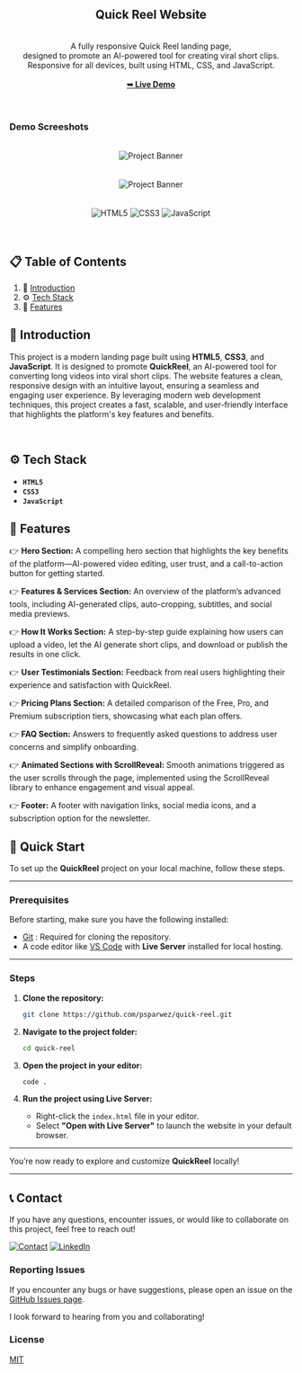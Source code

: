 

<div align="center"> <h2 align="center">Quick Reel Website</h2> <br />
A fully responsive Quick Reel landing page, <br />designed to promote an AI-powered tool for creating viral short clips. <br />Responsive for all devices, built using HTML, CSS, and JavaScript.

<br />
<br />
<a href="https://psparwez.github.io/quick-reel/"><strong>➥ Live Demo</strong></a>

</div>

<br />
<br />

### Demo Screeshots

<div align="center">
  <br />
      <img src="https://github.com/user-attachments/assets/f2519d29-bac0-4470-992d-6af8f92a419e" , alt="Project Banner">
      <br />
      <br />
      <br />
      <img src="https://github.com/user-attachments/assets/589c1650-e524-4bbe-b291-a38fe2356342" , alt="Project Banner">
  <br />
  <br />
  <br />

  <div>
    <img src="https://img.shields.io/badge/-HTML5-black?style=for-the-badge&logoColor=white&logo=html5&color=E34F26" alt="HTML5" />
    <img src="https://img.shields.io/badge/-CSS3-black?style=for-the-badge&logoColor=white&logo=css3&color=1572B6" alt="CSS3" />
    <img src="https://img.shields.io/badge/-JavaScript-black?style=for-the-badge&logoColor=white&logo=javascript&color=F7DF1E" alt="JavaScript" />
</div>

<br />
<br />
</div>

## 📋 <a name="table">Table of Contents</a>

1. 🤖 [Introduction](#introduction)
2. ⚙️ [Tech Stack](#tech-stack)
3. 🔋 [Features](#features)


## <a name="introduction">🤖 Introduction</a>


This project is a modern landing page built using **HTML5**, **CSS3**, and **JavaScript**. It is designed to promote **QuickReel**, an AI-powered tool for converting long videos into viral short clips. The website features a clean, responsive design with an intuitive layout, ensuring a seamless and engaging user experience. By leveraging modern web development techniques, this project creates a fast, scalable, and user-friendly interface that highlights the platform's key features and benefits.



<br/>

## <a name="tech-stack">⚙️ Tech Stack</a>

- **`HTML5`**
- **`CSS3`**
- **`JavaScript`**


## <a name="features">🔋 Features</a>

👉 **Hero Section:**
A compelling hero section that highlights the key benefits of the platform—AI-powered video editing, user trust, and a call-to-action button for getting started.

👉 **Features & Services Section:**
An overview of the platform’s advanced tools, including AI-generated clips, auto-cropping, subtitles, and social media previews.

👉 **How It Works Section:**
A step-by-step guide explaining how users can upload a video, let the AI generate short clips, and download or publish the results in one click.

👉 **User Testimonials Section:**
Feedback from real users highlighting their experience and satisfaction with QuickReel.

👉 **Pricing Plans Section:**
A detailed comparison of the Free, Pro, and Premium subscription tiers, showcasing what each plan offers.

👉 **FAQ Section:**
Answers to frequently asked questions to address user concerns and simplify onboarding.

👉 **Animated Sections with ScrollReveal:** Smooth animations triggered as the user scrolls through the page, implemented using the ScrollReveal library to enhance engagement and visual appeal.



👉 **Footer:**
A footer with navigation links, social media icons, and a subscription option for the newsletter.

## 🤸 Quick Start

To set up the **QuickReel** project on your local machine, follow these steps.

---

### Prerequisites

Before starting, make sure you have the following installed:

- [Git](https://git-scm.com/) : Required for cloning the repository.
- A code editor like [VS Code](https://code.visualstudio.com/) with **Live Server** installed for local hosting.

---

### Steps

1. **Clone the repository:**

    ```bash
    git clone https://github.com/psparwez/quick-reel.git
    ```

2. **Navigate to the project folder:**

    ```bash
    cd quick-reel
    ```

3. **Open the project in your editor:**

    ```bash
    code .
    ```

4. **Run the project using Live Server:**

   - Right-click the `index.html` file in your editor.
   - Select **"Open with Live Server"** to launch the website in your default browser.

---

You’re now ready to explore and customize **QuickReel** locally!

---

## 📞 Contact

If you have any questions, encounter issues, or would like to collaborate on this project, feel free to reach out!


[![Contact](https://img.shields.io/badge/Contact-175fd4?style=for-the-badge&logo=gmail&logoColor=white)](https://github.com/psparwez/psparwez/)
[![LinkedIn](https://img.shields.io/badge/LinkedIn-0077b5?style=for-the-badge&logo=linkedin&logoColor=white)](https://www.linkedin.com/)


### Reporting Issues

If you encounter any bugs or have suggestions, please open an issue on the [GitHub Issues page](https://github.com/psparwez/quick-reel/issues).

I look forward to hearing from you and collaborating!
<br />

### License

[MIT](https://choosealicense.com/licenses/mit/)

<br/>